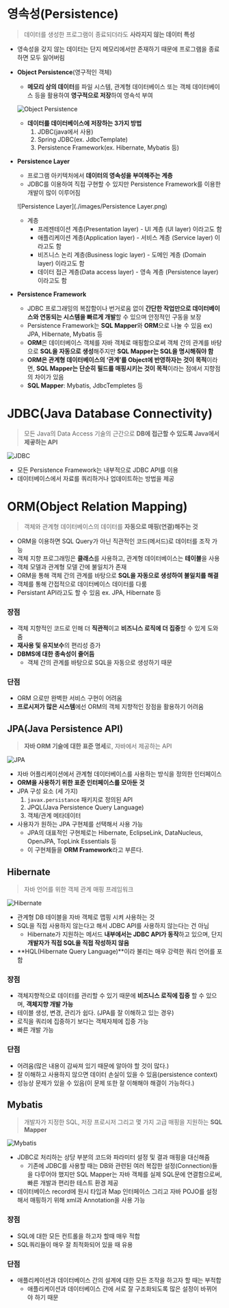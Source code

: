 # 영속성(Persistence)

> 데이터를 생성한 프로그램이 종료되더라도 **사라지지 않는 데이터 특성**

- 영속성을 갖지 않는 데이터는 단지 메모리에서만 존재하기 때문에 프로그램을 종료하면 모두 잃어버림
- **Object Persistence**(영구적인 객체)
    - **메모리 상의 데이터**를 파일 시스템, 관계형 데이터베이스 또는 객체 데이터베이스 등을 활용하여 **영구적으로 저장**하여 영속석 부여

    ![Object Persistence](./images/Object%20Persistence.png)

    - **데이터를 데이터베이스에 저장하는 3가지 방법**
        1. JDBC(java에서 사용)
        2. Spring JDBC(ex. JdbcTemplate)
        3. Persistence Framework(ex. Hibernate, Mybatis 등)
- **Persistence Layer**
    - 프로그램 아키텍처에서 **데이터의 영속성을 부여해주는 계층**
    - JDBC를 이용하여 직접 구현할 수 있지만 Persistence Framework를 이용한 개발이 많이 이루어짐

    ![Persistence Layer](./images/Persistence Layer.png)

    - 계층
        - 프레젠테이션 계층(Presentation layer) - UI 계층 (UI layer) 이라고도 함
        - 애플리케이션 계층(Application layer) - 서비스 계층 (Service layer) 이라고도 함
        - 비즈니스 논리 계층(Business logic layer) - 도메인 계층 (Domain layer) 이라고도 함
        - 데이터 접근 계층(Data access layer) - 영속 계층 (Persistence layer) 이라고도 함
- **Persistence Framework**
    - JDBC 프로그래밍의 복잡함이나 번거로움 없이 **간단한 작업만으로 데이터베이스와 연동되는 시스템을 빠르게 개발**할 수 있으며 안정적인 구동을 보장
    - Persistence Framework는 **SQL Mapper**와 **ORM**으로 나눌 수 있음 ex) JPA, Hibernate, Mybatis 등
    - **ORM**은 데이터베이스 객체를 자바 객체로 매핑함으로써 객체 간의 관계를 바탕으로 **SQL을 자동으로 생성**해주지만 **SQL Mapper는 SQL을 명시해줘야 함**
    - **ORM은 관계형 데이터베이스의 ‘관계’를 Object에 반영하자는 것이 목적**이라면, **SQL Mapper는 단순히 필드를 매핑시키는 것이 목적**이라는 점에서 지향점의 차이가 있음
    - **SQL Mapper**: Mybatis, JdbcTempletes 등

# JDBC(Java Database Connectivity)

> 모든 Java의 Data Access 기술의 근간으로 **DB에 접근할 수 있도록 Java에서 제곻하는 API**

![JDBC](./images/JDBC.png)

- 모든 Persistence Framework는 내부적으로 JDBC API를 이용
- 데이터베이스에서 자료를 쿼리하거나 업데이트하는 방법을 제공

# ORM(Object Relation Mapping)

> 객체와 관계형 데이터베이스의 데이터를 **자동으로 매핑(연결)해주는 것**

- ORM을 이용하면 SQL Query가 아닌 직관적인 코드(메서드)로 데이터를 조작 가능
- 객체 지향 프로그래밍은 **클래스**를 사용하고, 관계형 데이터베이스는 **테이블**을 사용
- 객체 모델과 관계형 모델 간에 불일치가 존재
- ORM을 통해 객체 간의 관계를 바탕으로 **SQL을 자동으로 생성하여 불일치를 해결**
- 객체를 통해 간접적으로 데이터베이스 데이터를 다룸
- Persistant API라고도 할 수 있음 ex. JPA, Hibernate 등

### 장점

- 객체 지향적인 코드로 인해 더 **직관적**이고 **비즈니스 로직에 더 집중**할 수 있게 도와줌
- **재사용 및 유지보수**의 편리성 증가
- **DBMS에 대한 종속성이 줄어듬**
    - 객체 간의 관계를 바탕으로 SQL을 자동으로 생성하기 때문

### 단점

- ORM 으로만 완벽한 서비스 구현이 어려움
- **프로시저가 많은 시스템**에선 ORM의 객체 지향적인 장점을 활용하기 어려움

## JPA(Java Persistence API)

> **자바 ORM 기술에 대한 표준 명세**로, 자바에서 제공하는 API

![JPA](./images/JPA.png)

- 자바 어플리케이션에서 관계형 데이터베이스를 사용하는 방식을 정의한 인터페이스
- **ORM을 사용하기 위한 표준 인터페이스를 모아둔 것**
- JPA 구성 요소 (세 가지)
    1. `javax.persistance` 패키지로 정의된 API
    2. JPQL(Java Persistence Query Language)
    3. 객체/관계 메타데이터
- 사용자가 원하는 JPA 구현체를 선택해서 사용 가능
    - JPA의 대표적인 구현체로는 Hibernate, EclipseLink, DataNucleus, OpenJPA, TopLink Essentials 등
    - 이 구현체들을 **ORM Framework**라고 부른다.

## Hibernate

> 자바 언어를 위한 객체 관계 매핑 프레임워크

![Hibernate](./images/Hibernate.png)

- 관계형 DB 테이블을 자바 객체로 맵핑 시켜 사용하는 것
- SQL을 직접 사용하지 않는다고 해서 JDBC API를 사용하지 않는다는 건 아님
    - Hibernate가 지원하는 메서드 **내부에서는 JDBC API가 동작**하고 있으며, 단지 **개발자가 직접 SQL을 직접 작성하지 않음**
- **HQL(Hibernate Query Language)**이라 불리는 매우 강력한 쿼리 언어를 포함

### 장점

- 객체지향적으로 데이터를 관리할 수 있기 때문에 **비즈니스 로직에 집중** 할 수 있으며, **객체지향 개발 가능**
- 테이블 생성, 변경, 관리가 쉽다. (JPA를 잘 이해하고 있는 경우)
- 로직을 쿼리에 집중하기 보다는 객체자체에 집중 가능
- 빠른 개발 가능

### 단점

- 어려움(많은 내용이 감싸져 있기 때문에 알아야 할 것이 많다.)
- 잘 이해하고 사용하지 않으면 데이터 손실이 있을 수 있음(persistence context)
- 성능상 문제가 있을 수 있음(이 문제 또한 잘 이해해야 해결이 가능하다.)

## Mybatis

> 개발자가 지정한 SQL, 저장 프로시저 그리고 몇 가지 고급 매핑을 지원하는 **SQL Mapper**

![Mybatis](./images/Mybatis.png)

- JDBC로 처리하는 상당 부분의 코드와 파라미터 설정 및 결과 매핑을 대신해줌
    - 기존에 JDBC를 사용할 때는 DB와 관련된 여러 복잡한 설정(Connection)들을 다루어야 했지만 SQL Mapper는 자바 객체를 실제 SQL문에 연결함으로써, 빠른 개발과 편리한 테스트 환경 제공
- 데이터베이스 record에 원시 타입과 Map 인터페이스 그리고 자바 POJO를 설정해서 매핑하기 위해 xml과 Annotation을 사용 가능

### 장점

- SQL에 대한 모든 컨트롤을 하고자 할때 매우 적합
- SQL쿼리들이 매우 잘 최적화되어 있을 때 유용

### 단점

- 애플리케이션과 데이터베이스 간의 설계에 대한 모든 조작을 하고자 할 때는 부적합
    - 애플리케이션과 데이터베이스 간에 서로 잘 구조화되도록 많은 설정이 바뀌어야 하기 때문
